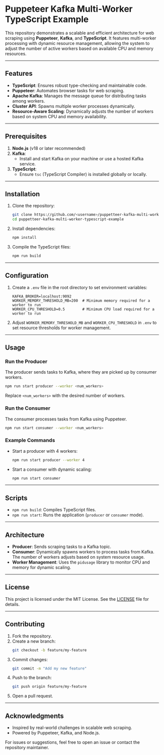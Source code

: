 
# Puppeteer Kafka Multi-Worker TypeScript Example

This repository demonstrates a scalable and efficient architecture for web scraping using **Puppeteer**, **Kafka**, and **TypeScript**. It features multi-worker processing with dynamic resource management, allowing the system to adjust the number of active workers based on available CPU and memory resources.

---

## Features

- **TypeScript**: Ensures robust type-checking and maintainable code.
- **Puppeteer**: Automates browser tasks for web scraping.
- **Apache Kafka**: Manages the message queue for distributing tasks among workers.
- **Cluster API**: Spawns multiple worker processes dynamically.
- **Resource-Aware Scaling**: Dynamically adjusts the number of workers based on system CPU and memory availability.

---

## Prerequisites

1. **Node.js** (v18 or later recommended)
2. **Kafka**:
   - Install and start Kafka on your machine or use a hosted Kafka service.
3. **TypeScript**:
   - Ensure `tsc` (TypeScript Compiler) is installed globally or locally.

---

## Installation

1. Clone the repository:

   ```bash
   git clone https://github.com/<username>/puppetteer-kafka-multi-worker-typescript-example.git
   cd puppetteer-kafka-multi-worker-typescript-example
   ```

2. Install dependencies:

   ```bash
   npm install
   ```

3. Compile the TypeScript files:

   ```bash
   npm run build
   ```

---

## Configuration

1. Create a `.env` file in the root directory to set environment variables:

   ```env
   KAFKA_BROKER=localhost:9092
   WORKER_MEMORY_THRESHOLD_MB=200  # Minimum memory required for a worker to run
   WORKER_CPU_THRESHOLD=0.5        # Minimum CPU load required for a worker to run
   ```

2. Adjust `WORKER_MEMORY_THRESHOLD_MB` and `WORKER_CPU_THRESHOLD` in `.env` to set resource thresholds for worker management.

---

## Usage

### Run the Producer

The producer sends tasks to Kafka, where they are picked up by consumer workers.

```bash
npm run start producer --worker <num_workers>
```

Replace `<num_workers>` with the desired number of workers.

### Run the Consumer

The consumer processes tasks from Kafka using Puppeteer.

```bash
npm run start consumer --worker <num_workers>
```

### Example Commands

- Start a producer with 4 workers:
  ```bash
  npm run start producer --worker 4
  ```

- Start a consumer with dynamic scaling:
  ```bash
  npm run start consumer
  ```

---

## Scripts

- `npm run build`: Compiles TypeScript files.
- `npm run start`: Runs the application (`producer` or `consumer` mode).

---

## Architecture

- **Producer**: Sends scraping tasks to a Kafka topic.
- **Consumer**: Dynamically spawns workers to process tasks from Kafka. The number of workers adjusts based on system resource usage.
- **Worker Management**: Uses the `pidusage` library to monitor CPU and memory for dynamic scaling.

---

## License

This project is licensed under the MIT License. See the [LICENSE](LICENSE) file for details.

---

## Contributing

1. Fork the repository.
2. Create a new branch:
   ```bash
   git checkout -b feature/my-feature
   ```
3. Commit changes:
   ```bash
   git commit -m "Add my new feature"
   ```
4. Push to the branch:
   ```bash
   git push origin feature/my-feature
   ```
5. Open a pull request.

---

## Acknowledgments

- Inspired by real-world challenges in scalable web scraping.
- Powered by Puppeteer, Kafka, and Node.js.

For issues or suggestions, feel free to open an issue or contact the repository maintainer.
